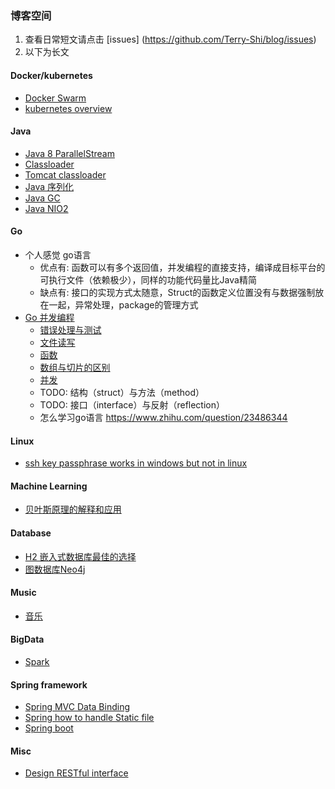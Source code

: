 ### 博客空间  
1. 查看日常短文请点击 [issues] (https://github.com/Terry-Shi/blog/issues)
2. 以下为长文

#### Docker/kubernetes
- [Docker Swarm](docker/Docker_Swarm.md)
- [kubernetes overview](k8s/KubernetesOverview.md)

#### Java
- [Java 8 ParallelStream](java/Java8-ParallelStream.md)
- [Classloader](java/classloader.md)
- [Tomcat classloader](java/tomcat-classloader.md)
- [Java 序列化](java/serialization.md)
- [Java GC](java/JavaGC.md)
- [Java NIO2](java/JavaNIO2.md)

#### Go
- 个人感觉 go语言
    - 优点有: 函数可以有多个返回值，并发编程的直接支持，编译成目标平台的可执行文件（依赖极少），同样的功能代码量比Java精简
    - 缺点有: 接口的实现方式太随意，Struct的函数定义位置没有与数据强制放在一起，异常处理，package的管理方式
- [Go 并发编程](go/go_concurrent_programming.md)
    - [错误处理与测试](go/error_and_exception_handling.md)
    - [文件读写](go/file_read_and_write.md)
    - [函数](go/function.md)
    - [数组与切片的区别](go/arra_slice.md)
    - [并发](go/go_concurrent_programming.md)
    - TODO: 结构（struct）与方法（method）
    - TODO: 接口（interface）与反射（reflection）
    - 怎么学习go语言 https://www.zhihu.com/question/23486344

#### Linux
- [ssh key passphrase works in windows but not in linux](linux/ssh_key_passphrase.md)

#### Machine Learning
- [贝叶斯原理的解释和应用](machinelearning/NaiveBayesian.md)

#### Database
- [H2 嵌入式数据库最佳的选择](database/H2.md)
- [图数据库Neo4j](database/Neo4j.md)

#### Music
- [音乐](music/Music.md)

#### BigData
- [Spark](bigdata/Spark.md)

#### Spring framework
- [Spring MVC Data Binding](spring/Spring-MVC-handle-static-file.md)
- [Spring how to handle Static file](spring/Spring-MVC-data-binding.md)
- [Spring boot](spring/Spring-Boot.md)

#### Misc
- [Design RESTful interface](java/Design-RESTful-interface.md)
 